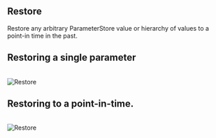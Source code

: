 

## Restore

Restore any arbitrary ParameterStore value or hierarchy of values to a point-in time in the past.

## Restoring a single parameter
<br/>![Restore](/docs/images/gifs/restore.gif)<br/>



## Restoring to a point-in-time.

<br/>![Restore](/docs/images/gifs/restore-pit.gif)<br/>